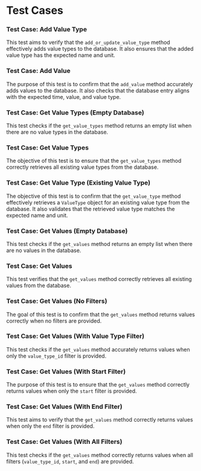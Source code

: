 # Test Cases

### Test Case: Add Value Type

This test aims to verify that the `add_or_update_value_type` method effectively adds value types to the database. It also ensures that the added value type has the expected name and unit.

### Test Case: Add Value

The purpose of this test is to confirm that the `add_value` method accurately adds values to the database. It also checks that the database entry aligns with the expected time, value, and value type.

### Test Case: Get Value Types (Empty Database)

This test checks if the `get_value_types` method returns an empty list when there are no value types in the database.

### Test Case: Get Value Types

The objective of this test is to ensure that the `get_value_types` method correctly retrieves all existing value types from the database.

### Test Case: Get Value Type (Existing Value Type)

The objective of this test is to confirm that the `get_value_type` method effectively retrieves a `ValueType` object for an existing value type from the database. It also validates that the retrieved value type matches the expected name and unit.

### Test Case: Get Values (Empty Database)

This test checks if the `get_values` method returns an empty list when there are no values in the database.

### Test Case: Get Values

This test verifies that the `get_values` method correctly retrieves all existing values from the database.

### Test Case: Get Values (No Filters)

The goal of this test is to confirm that the `get_values` method returns values correctly when no filters are provided.

### Test Case: Get Values (With Value Type Filter)

This test checks if the `get_values` method accurately returns values when only the `value_type_id` filter is provided.

### Test Case: Get Values (With Start Filter)

The purpose of this test is to ensure that the `get_values` method correctly returns values when only the `start` filter is provided.

### Test Case: Get Values (With End Filter)

This test aims to verify that the `get_values` method correctly returns values when only the `end` filter is provided.

### Test Case: Get Values (With All Filters)

This test checks if the `get_values` method correctly returns values when all filters (`value_type_id`, `start`, and `end`) are provided.